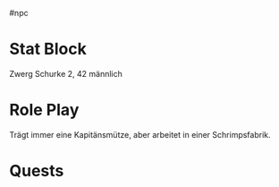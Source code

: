 #npc
# Stat Block
Zwerg Schurke 2, 42 männlich
# Role Play
Trägt immer eine Kapitänsmütze, aber arbeitet in einer Schrimpsfabrik.
# Quests
